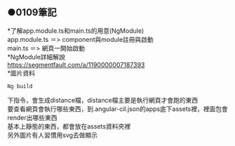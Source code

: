 ## ●0109筆記

*了解app.module.ts和main.ts的用意(NgModule)<br />
app.module.ts ＝> component與module註冊與啟動<br />
main.ts  ＝> 網頁一開始啟動<br />
*NgModule詳細解說<br />
https://segmentfault.com/a/1190000007187393<br />
*圖片資料<br />
```
Ng build  
```
下指令，會生成distance檔，distance檔主要是執行網頁才會跑的東西<br />
要查看網頁會執行哪些東西，到.angular-cil.json的apps底下assets裡，裡面包會render出哪些東西<br />
基本上靜態的東西，都會放在assets資料夾裡<br />
另外圖片有人習慣用svg去做顯示<br />
